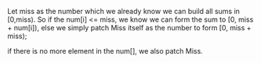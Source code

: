 Let miss as the number which we already know we can build all sums in [0,miss). So if the num[i] <= miss, we know we can form the sum to [0, miss + num[i]), else we simply patch Miss itself as the number to form [0, miss + miss);

if there is no more element in the num[], we also patch Miss.

